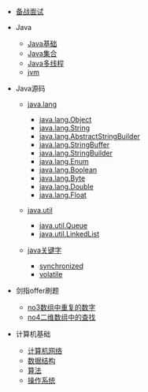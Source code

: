 
* [备战面试](./docs/a-1备战面试.md)
  
* Java

  * [Java基础](./docs/b-1面试题总结-Java基础.md)
  * [Java集合](./docs/b-2Java集合.md)
  * [Java多线程](./docs/b-3Java多线程.md)
  * [jvm](./docs/b-4jvm.md)

* Java源码
  * [java.lang](./docs/JavaSourceCode/java源码阅读顺序.md?id=_1、javalang)
    * [java.lang.Object](./docs/JavaSourceCode/java_lang_Object.md)
    * [java.lang.String](./docs/JavaSourceCode/java_lang_String.md)
    * [java.lang.AbstractStringBuilder](./docs/JavaSourceCode/java_lang_AbstractStringBuilder.md)
    * [java.lang.StringBuffer](./docs/JavaSourceCode/java_lang_StringBuffer.md)
    * [java.lang.StringBuilder](./docs/JavaSourceCode/java_lang_StringBuilder.md)
    * [java.lang.Enum](./docs/JavaSourceCode/java_lang_Enum.md)
    * [java.lang.Boolean](./docs/JavaSourceCode/java_lang_Boolean.md)
    * [java.lang.Byte](./docs/JavaSourceCode/java_lang_Byte.md)
    * [java.lang.Double](./docs/JavaSourceCode/java_lang_Double.md)
    * [java.lang.Float](./docs/JavaSourceCode/java_lang_Float.md)

  * [java.util](./docs/JavaSourceCode/java源码阅读顺序.md?id=_2、javautil)
    * [java.util.Queue](./docs/JavaSourceCode/java_util_Queue.md)
    * [java.util.LinkedList](./docs/JavaSourceCode/java_util_LinkedList.md)

  * [java关键字](./docs/JavaSourceCode/java源码阅读顺序.md?id=_12、java关键字)
    * [synchronized](./docs/JavaSourceCode/java关键字/synchronized.md)
    * [volatile](./docs/JavaSourceCOde/java关键字/volatile.md)

* 剑指offer刷题
  * [no3数组中重复的数字](./docs/剑指offer刷题/No3_数组中重复的数字.md)
  * [no4二维数组中的查找](./docs/剑指offer刷题/No4_二维数组中的查找.md)
    
* 计算机基础

  * [计算机网络](./docs/c-1计算机网络.md)
  * [数据结构](./docs/c-2数据结构.md)
  * [算法](./docs/c-3算法.md)
  * [操作系统](./docs/c-4操作系统.md)

  

